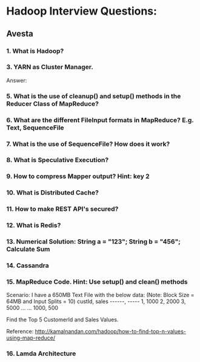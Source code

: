 # Hadoop Interview Questions:

## Avesta

### 1. What is Hadoop?

### 3. YARN as Cluster Manager.
Answer:

### 5. What is the use of cleanup() and setup() methods in the Reducer Class of MapReduce?

### 6. What are the different FileInput formats in MapReduce?  E.g. Text, SequenceFile

### 7. What is the use of SequenceFile?  How does it work?

### 8. What is Speculative Execution?

### 9. How to compress Mapper output? Hint: key 2

### 10. What is Distributed Cache?

### 11. How to make REST API's secured?

### 12. What is Redis?

### 13. Numerical Solution: String a = "123"; String b = "456"; Calculate Sum

### 14. Cassandra

### 15. MapReduce Code. Hint: Use setup() and clean() methods
Scenario:
I have a 650MB Text File with the below data: (Note: Block Size = 64MB and Input Splits = 10)
	custId, sales
	------, -----
	1, 1000
	2, 2000
	3, 5000
	...
	...
	1000, 500

Find the Top 5 CustomerId and Sales Values. 

Reference: http://kamalnandan.com/hadoop/how-to-find-top-n-values-using-map-reduce/

### 16. Lamda Architecture
